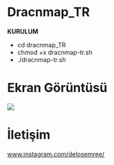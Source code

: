 # Dracnmap_TR
**KURULUM**
* cd dracnmap_TR 
* chmod +x dracnmap-tr.sh
* ./dracnmap-tr.sh

# **Ekran Görüntüsü**
![](https://i.hizliresim.com/G0QBRr.png)
# **İletişim**
www.instagram.com/delosemree/
